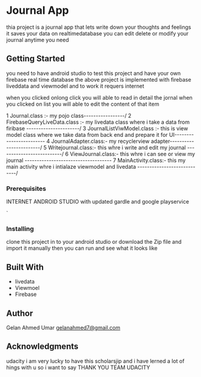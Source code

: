 


# Journal App

thia project is  a journal app that lets  write down your thoughts and feelings it saves your data on realtimedatabase  you can edit delete or modify  your journal anytime you need   

## Getting Started

 you need to have android studio  to test this  project  and have your own firebase real time database 
 the above project is implemented with firebase liveddata and viewmodel and to work it requers internet 
 
 
when you clicked onlong click you will able to read in detail the jornal
when you clicked on list you will able to edit the content of that item

1 Journal.class :- my pojo class-----------------/
2 FirebaseQueryLiveData.class :- my livedata class where i take a data from firibase ----------------------/
3 JournalListViwModel.class :- this is view model class where we take data from back end and prepare it for UI------------------------
4 JournalAdapter.class:- my recyclerview adapter------------------------/
5 Writejournal.class:-  this whre i write and edit my journal --------------------------/
6 ViewJournal.class:- this whre i can see or view my journal ------------------------------------
7 MainActivity.class:- this my main activity whre i intialaze viewmodel and livedata ----------------------------/

### Prerequisites
INTERNET 
ANDROID STUDIO with updated gardle and google playservice 

`

### Installing
 clone this  project in to your  android studio or  download the Zip file and import it manually
 then you can run and see what it looks like 




## Built With

*  livedata 
*  Viewmoel
* Firebase 

## Author
Gelan Ahmed Umar 
gelanahmed7@gmail.com


## Acknowledgments
udacity i am very lucky to have this scholarsjip  and  i have lerned a lot of hings with u so i want to say THANK YOU TEAM UDACITY 

